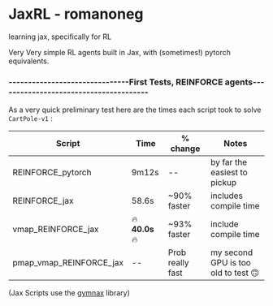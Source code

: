 # JaxRL - romanoneg
learning jax, specifically for RL

Very Very simple RL agents built in Jax, with (sometimes!) pytorch equivalents.

### -------------------------------First Tests, REINFORCE agents---------------------------------------

As a very quick preliminary test here are the times each script took to solve `CartPole-v1` :

| Script        | Time     | % change | Notes |
|--------------|-----------|------------|-----------|
| REINFORCE_pytorch      | 9m12s   | -- | by far the easiest to pickup        |
| REINFORCE_jax          | 58.6s  | ~90% faster | includes compile time       |
| vmap_REINFORCE_jax     | 🔥**40.0s**🔥 | ~93% faster | include compile time       |
| pmap_vmap_REINFORCE_jax| --            | Prob really fast| my second GPU is too old to test 🙃  |

(Jax Scripts use the [gymnax](https://github.com/RobertTLange/gymnax) library)
